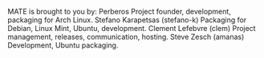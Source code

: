 MATE is brought to you by: Perberos Project founder, development, packaging
for Arch Linux. Stefano Karapetsas (stefano-k) Packaging for Debian, Linux
Mint, Ubuntu, development. Clement Lefebvre (clem) Project management,
releases, communication, hosting. Steve Zesch (amanas) Development, Ubuntu
packaging.

